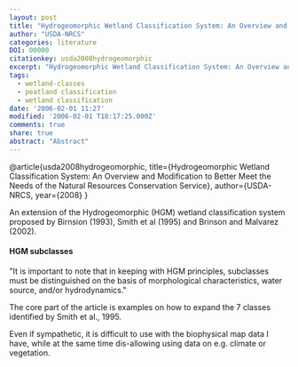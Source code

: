 ```yaml
---
layout: post
title: "Hydrogeomorphic Wetland Classification System: An Overview and Modification to Better Meet the Needs of the Natural Resources Conservation Service"
author: "USDA-NRCS"
categories: literature
DOI: 00000
citationkey: usda2008hydrogeomorphic
excerpt: "Hydrogeomorphic Wetland Classification System: An Overview and Modification to Better Meet the Needs of the Natural Resources Conservation Service"
tags:
  - wetland-classes
  - peatland classification
  - wetland classification
date: '2006-02-01 11:27'
modified: '2006-02-01 T18:17:25.000Z'
comments: true
share: true
abstract: "Abstract"
---
```


@article{usda2008hydrogeomorphic,
  title={Hydrogeomorphic Wetland Classification System: An Overview and Modification to Better Meet the Needs of the Natural Resources Conservation Service},
  author={USDA-NRCS,
  year={2008}
}

An extension of the Hydrogeomorphic (HGM) wetland classification system proposed by Birnsion (1993), Smith et al (1995) and Brinson and Malvarez (2002).

#### HGM subclasses

"It is important to note that in keeping with HGM principles, subclasses must be distinguished on the basis of morphological characteristics, water source, and/or hydrodynamics."

The core part of the article is examples on how to expand the 7 classes identified by Smith et al., 1995.

Even if sympathetic, it is difficult to use with the biophysical map data I have, while at the same time dis-allowing using data on e.g. climate or vegetation.
